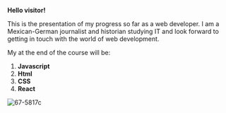 __Hello visitor!__

This is the presentation of my progress so far as a web developer. I am a Mexican-German journalist and historian studying IT and look forward to getting in touch with the world of web development. 

My <skills> at the end of the course will be:
1. <b>Javascript</b>
2. <b>Html</b>
3. <b>CSS</b>
4. <b>React</b>



![67-5817c](http://www.wpmap.org/wp-content/uploads/2015/01/printable-world-map-political.jpg)
